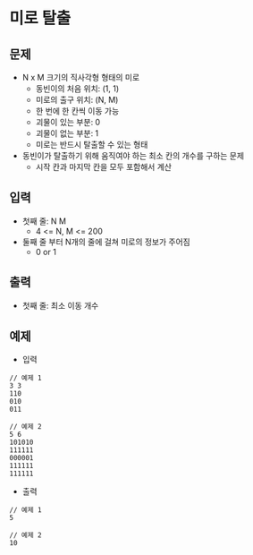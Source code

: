 # 미로 탈출

## 문제
- N x M 크기의 직사각형 형태의 미로
  - 동빈이의 처음 위치: (1, 1)
  - 미로의 출구 위치: (N, M)
  - 한 번에 한 칸씩 이동 가능
  - 괴물이 있는 부분: 0
  - 괴물이 없는 부분: 1
  - 미로는 반드시 탈출할 수 있는 형태
- 동빈이가 탈출하기 위해 움직여야 하는 최소 칸의 개수를 구하는 문제
  - 시작 칸과 마지막 칸을 모두 포함해서 계산

## 입력
- 첫째 줄: N M
  - 4 <= N, M <= 200
- 둘째 줄 부터 N개의 줄에 걸쳐 미로의 정보가 주어짐
  - 0 or 1

## 출력
- 첫째 줄: 최소 이동 개수

## 예제
- 입력
```text
// 예제 1
3 3
110
010
011

// 예제 2
5 6
101010
111111
000001
111111
111111
```
- 출력
```text
// 예제 1
5

// 예제 2
10
```
